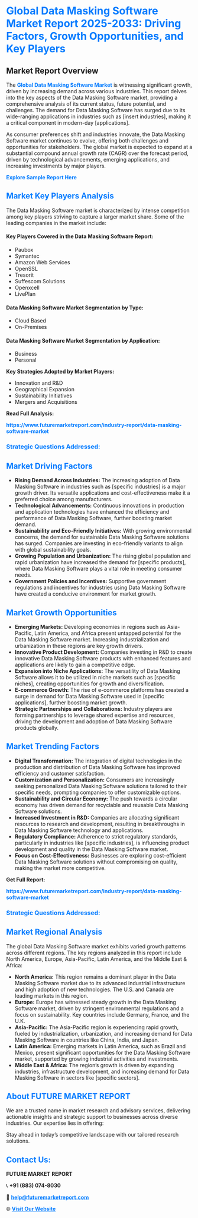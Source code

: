 <h1 style="color: #007BFF;">Global Data Masking Software Market Report 2025-2033: Driving Factors, Growth Opportunities, and Key Players</h1>

<section id="overview">
<h2>Market Report Overview</h2>
<p>The <a href="https://www.futuremarketreport.com/industry-report/data-masking-software-market" style="color: #007BFF; text-decoration: none;"><strong>Global Data Masking Software Market</strong></a> is witnessing significant growth, driven by increasing demand across various industries. This report delves into the key aspects of the Data Masking Software market, providing a comprehensive analysis of its current status, future potential, and challenges. The demand for Data Masking Software has surged due to its wide-ranging applications in industries such as [insert industries], making it a critical component in modern-day [applications].</p>
<p>As consumer preferences shift and industries innovate, the Data Masking Software market continues to evolve, offering both challenges and opportunities for stakeholders. The global market is expected to expand at a substantial compound annual growth rate (CAGR) over the forecast period, driven by technological advancements, emerging applications, and increasing investments by major players.</p>
</section>

<section id="overview">
<p><a href="https://www.futuremarketreport.com/request-sample/reportId=33240" style="color: #007BFF; text-decoration: none;"><strong>Explore Sample Report Here</strong></a></p>
</section>

<section id="key-players">
<h2 style="color: #007BFF;">Market Key Players Analysis</h2>
<p>The Data Masking Software market is characterized by intense competition among key players striving to capture a larger market share. Some of the leading companies in the market include:</p>
<h4>Key Players Covered in the Data Masking Software Report:</h4>
<ul><li>Paubox</li><li>Symantec</li><li>Amazon Web Services</li><li>OpenSSL</li><li>Tresorit</li><li>Suffescom Solutions</li><li>Openxcell</li><li>LivePlan</li></ul>
<h4>Data Masking Software Market Segmentation by Type:</h4>
<ul><li>Cloud Based</li><li>On-Premises</li></ul>

<h4>Data Masking Software Market Segmentation by Application:</h4>
<ul><li>Business</li><li>Personal</li></ul>
<p><strong>Key Strategies Adopted by Market Players:</strong></p>
<ul>
<li>Innovation and R&D</li>
<li>Geographical Expansion</li>
<li>Sustainability Initiatives</li>
<li>Mergers and Acquisitions</li>
</ul>
</section>

<section>
<p><strong>Read Full Analysis: </strong></p><a href="https://www.futuremarketreport.com/industry-report/data-masking-software-market" style="color: #007BFF; text-decoration: none;"><strong>https://www.futuremarketreport.com/industry-report/data-masking-software-market</strong></a>
<h3 style="color: #007BFF;">Strategic Questions Addressed:</h3>
</section>

<section id="driving-factors">
<h2 style="color: #007BFF;">Market Driving Factors</h2>
<ul>
<li><strong>Rising Demand Across Industries:</strong> The increasing adoption of Data Masking Software in industries such as [specific industries] is a major growth driver. Its versatile applications and cost-effectiveness make it a preferred choice among manufacturers.</li>
<li><strong>Technological Advancements:</strong> Continuous innovations in production and application technologies have enhanced the efficiency and performance of Data Masking Software, further boosting market demand.</li>
<li><strong>Sustainability and Eco-Friendly Initiatives:</strong> With growing environmental concerns, the demand for sustainable Data Masking Software solutions has surged. Companies are investing in eco-friendly variants to align with global sustainability goals.</li>
<li><strong>Growing Population and Urbanization:</strong> The rising global population and rapid urbanization have increased the demand for [specific products], where Data Masking Software plays a vital role in meeting consumer needs.</li>
<li><strong>Government Policies and Incentives:</strong> Supportive government regulations and incentives for industries using Data Masking Software have created a conducive environment for market growth.</li>
</ul>
</section>

<section id="growth-opportunities">
<h2 style="color: #007BFF;">Market Growth Opportunities</h2>
<ul>
<li><strong>Emerging Markets:</strong> Developing economies in regions such as Asia-Pacific, Latin America, and Africa present untapped potential for the Data Masking Software market. Increasing industrialization and urbanization in these regions are key growth drivers.</li>
<li><strong>Innovative Product Development:</strong> Companies investing in R&D to create innovative Data Masking Software products with enhanced features and applications are likely to gain a competitive edge.</li>
<li><strong>Expansion into Niche Applications:</strong> The versatility of Data Masking Software allows it to be utilized in niche markets such as [specific niches], creating opportunities for growth and diversification.</li>
<li><strong>E-commerce Growth:</strong> The rise of e-commerce platforms has created a surge in demand for Data Masking Software used in [specific applications], further boosting market growth.</li>
<li><strong>Strategic Partnerships and Collaborations:</strong> Industry players are forming partnerships to leverage shared expertise and resources, driving the development and adoption of Data Masking Software products globally.</li>
</ul>
</section>

<section id="trending-factors">
<h2 style="color: #007BFF;">Market Trending Factors</h2>
<ul>
<li><strong>Digital Transformation:</strong> The integration of digital technologies in the production and distribution of Data Masking Software has improved efficiency and customer satisfaction.</li>
<li><strong>Customization and Personalization:</strong> Consumers are increasingly seeking personalized Data Masking Software solutions tailored to their specific needs, prompting companies to offer customizable options.</li>
<li><strong>Sustainability and Circular Economy:</strong> The push towards a circular economy has driven demand for recyclable and reusable Data Masking Software solutions.</li>
<li><strong>Increased Investment in R&D:</strong> Companies are allocating significant resources to research and development, resulting in breakthroughs in Data Masking Software technology and applications.</li>
<li><strong>Regulatory Compliance:</strong> Adherence to strict regulatory standards, particularly in industries like [specific industries], is influencing product development and quality in the Data Masking Software market.</li>
<li><strong>Focus on Cost-Effectiveness:</strong> Businesses are exploring cost-efficient Data Masking Software solutions without compromising on quality, making the market more competitive.</li>
</ul>
</section>

<section>
<p><strong>Get Full Report: </strong></p><a href="https://www.futuremarketreport.com/industry-report/data-masking-software-market" style="color: #007BFF; text-decoration: none;"><strong>https://www.futuremarketreport.com/industry-report/data-masking-software-market</strong></a>
<h3 style="color: #007BFF;">Strategic Questions Addressed:</h3>
</section>


<section id="regional-analysis">
<h2 style="color: #007BFF;">Market Regional Analysis</h2>
<p>The global Data Masking Software market exhibits varied growth patterns across different regions. The key regions analyzed in this report include North America, Europe, Asia-Pacific, Latin America, and the Middle East & Africa:</p>
<ul>
<li><strong>North America:</strong> This region remains a dominant player in the Data Masking Software market due to its advanced industrial infrastructure and high adoption of new technologies. The U.S. and Canada are leading markets in this region.</li>
<li><strong>Europe:</strong> Europe has witnessed steady growth in the Data Masking Software market, driven by stringent environmental regulations and a focus on sustainability. Key countries include Germany, France, and the U.K.</li>
<li><strong>Asia-Pacific:</strong> The Asia-Pacific region is experiencing rapid growth, fueled by industrialization, urbanization, and increasing demand for Data Masking Software in countries like China, India, and Japan.</li>
<li><strong>Latin America:</strong> Emerging markets in Latin America, such as Brazil and Mexico, present significant opportunities for the Data Masking Software market, supported by growing industrial activities and investments.</li>
<li><strong>Middle East & Africa:</strong> The region’s growth is driven by expanding industries, infrastructure development, and increasing demand for Data Masking Software in sectors like [specific sectors].</li>
</ul>
</section>

<footer>
<h2 style="color: #007BFF;">About FUTURE MARKET REPORT</h2>
<p>We are a trusted name in market research and advisory services, delivering actionable insights and strategic support to businesses across diverse industries. Our expertise lies in offering:</p>

<p>Stay ahead in today’s competitive landscape with our tailored research solutions.</p>

<h2 style="color: #007BFF;">Contact Us:</h2>
<p><strong>FUTURE MARKET REPORT</strong></p>
<p>📞 <strong>+91 (883) 074-8030</strong></p>
<p>📧 <strong><a href="mailto:help@futuremarketreport.com" style="color: #007BFF;">help@futuremarketreport.com</a></strong></p>
<p>🌐 <strong><a href="https://www.futuremarketreport.com/" style="color: #007BFF;">Visit Our Website</a></strong></p>
</footer>